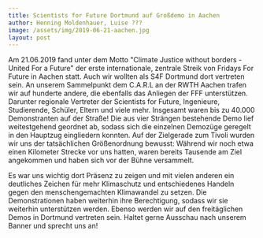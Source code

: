 ```yaml
---
title: Scientists for Future Dortmund auf Großdemo in Aachen
author: Henning Moldenhauer, Luise ???
image: /assets/img/2019-06-21-aachen.jpg
layout: post
---
```


Am 21.06.2019 fand unter dem Motto "Climate Justice without borders - United For a Future" der erste internationale, zentrale Streik von Fridays For Future in Aachen statt. Auch wir wollten als S4F Dortmund dort vertreten sein. An unserem Sammelpunkt dem C.A.R.L an der RWTH Aachen trafen wir auf hunderte andere, die ebenfalls das Anliegen der FFF unterstützen. Darunter regionale Vertreter der Scientists for Future, Ingenieure, Studierende, Schüler, Eltern und viele mehr. Insgesamt waren bis zu 40.000 Demonstranten auf der Straße!
Die aus vier Strängen bestehende Demo lief weitestgehend geordnet ab, sodass sich die einzelnen Demozüge geregelt in den Hauptzug eingliedern konnten. Auf der Zielgerade zum Tivoli wurden wir uns der tatsächlichen Größenordnung bewusst: Während wir noch etwa einen Kilometer Strecke vor uns hatten, waren bereits Tausende am Ziel angekommen und haben sich vor der Bühne versammelt.

Es war uns wichtig dort Präsenz zu zeigen und mit vielen anderen ein deutliches Zeichen für mehr Klimaschutz und entschiedenes Handeln gegen den menschengemachten Klimawandel zu setzen. Die Demonstrationen haben weiterhin ihre Berechtigung, sodass wir sie weiterhin unterstützen werden. Ebenso werden wir auf den freitäglichen Demos in Dortmund vertreten sein. Haltet gerne Ausschau nach unserem Banner und sprecht uns an!
